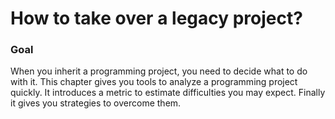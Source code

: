 # How to take over a legacy project?

### Goal
When you inherit a programming project, you need to decide what to do with it. This chapter gives you tools to analyze a programming project quickly. It introduces a metric to estimate difficulties you may expect. Finally it gives you strategies to overcome them.
